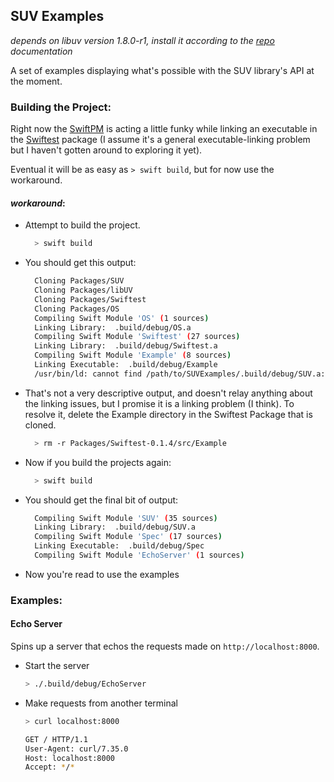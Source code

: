 ## SUV Examples

_depends on libuv version 1.8.0-r1, install it according to the [repo](https://github.com/libuv/libuv/commit/5467299450ecf61635657557b6e01aaaf6c3fdf4) documentation_

A set of examples displaying what's possible with the SUV library's API at the
moment.

### Building the Project:

Right now the [SwiftPM](https://github.com/apple/swift-package-manager) is
acting a little funky while linking an executable in the
[Swiftest](https://github.com/bppr/Swiftest) package (I assume it's a general
executable-linking problem but I haven't gotten around to exploring it yet).

Eventual it will be as easy as `> swift build`, but for now use the workaround.

#### _workaround_:

* Attempt to build the project.

  ```bash
    > swift build
  ```

* You should get this output:

  ```bash
    Cloning Packages/SUV
    Cloning Packages/libUV
    Cloning Packages/Swiftest
    Cloning Packages/OS
    Compiling Swift Module 'OS' (1 sources)
    Linking Library:  .build/debug/OS.a
    Compiling Swift Module 'Swiftest' (27 sources)
    Linking Library:  .build/debug/Swiftest.a
    Compiling Swift Module 'Example' (8 sources)
    Linking Executable:  .build/debug/Example
    /usr/bin/ld: cannot find /path/to/SUVExamples/.build/debug/SUV.a: No such file or directory
  ```

* That's not a very descriptive output, and doesn't relay anything about the
  linking issues, but I promise it is a linking problem (I think). To resolve
  it, delete the Example directory in the Swiftest Package that is cloned.

  ```bash
    > rm -r Packages/Swiftest-0.1.4/src/Example
  ```

* Now if you build the projects again:

  ```bash
    > swift build
  ```

* You should get the final bit of output:

  ```bash
    Compiling Swift Module 'SUV' (35 sources)
    Linking Library:  .build/debug/SUV.a
    Compiling Swift Module 'Spec' (17 sources)
    Linking Executable:  .build/debug/Spec
    Compiling Swift Module 'EchoServer' (1 sources)
  ```

* Now you're read to use the examples


### Examples:

#### Echo Server
Spins up a server that echos the requests made on `http://localhost:8000`.

* Start the server

  ```bash
  > ./.build/debug/EchoServer
  ```

* Make requests from another terminal

  ```bash
  > curl localhost:8000

  GET / HTTP/1.1
  User-Agent: curl/7.35.0
  Host: localhost:8000
  Accept: */*
  ```
